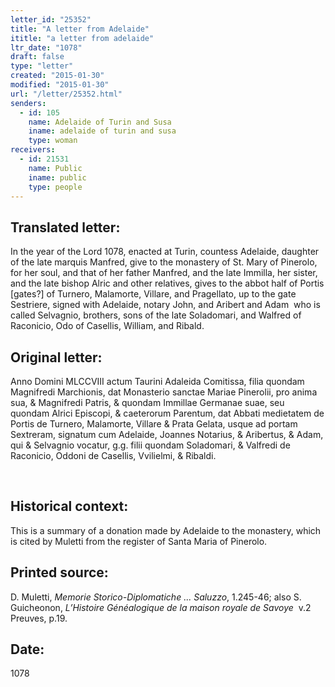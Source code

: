 ```yaml
---
letter_id: "25352"
title: "A letter from Adelaide"
ititle: "a letter from adelaide"
ltr_date: "1078"
draft: false
type: "letter"
created: "2015-01-30"
modified: "2015-01-30"
url: "/letter/25352.html"
senders:
  - id: 105
    name: Adelaide of Turin and Susa
    iname: adelaide of turin and susa
    type: woman
receivers:
  - id: 21531
    name: Public
    iname: public
    type: people
---
```

<h2> Translated letter:</h2><p>In the year of the Lord 1078, enacted at Turin, countess Adelaide, daughter of the late marquis Manfred, give to the monastery of St. Mary of Pinerolo, for her soul, and that of her father Manfred, and the late Immilla, her sister, and the late bishop Alric and other relatives, gives to the abbot half of Portis [gates?] of Turnero, Malamorte, Villare, and Pragellato, up to the gate Sestriere, signed with Adelaide, notary John, and Aribert and Adam&nbsp; who is called Selvagnio, brothers, sons of the late Soladomari, and Walfred of Raconicio, Odo of Casellis, William, and Ribald.</p><h2 class="mt-4"> Original letter:</h2><p>Anno Domini MLCCVIII actum Taurini Adaleida Comitissa, filia quondam Magnifredi Marchionis, dat Monasterio sanctae Mariae Pinerolii, pro anima sua, &amp; Magnifredi Patris, &amp; quondam Immillae Germanae suae, seu quondam Alrici Episcopi, &amp; caeterorum Parentum, dat Abbati medietatem de Portis de Turnero, Malamorte, Villare &amp; Prata Gelata, usque ad portam Sextreram, signatum cum Adelaide, Joannes Notarius, &amp; Aribertus, &amp; Adam, qui &amp; Selvagnio vocatur, g.g. filii quondam Soladomari, &amp; Valfredi de Raconicio, Oddoni de Casellis, Vvilielmi, &amp; Ribaldi.</p><p>&nbsp;</p><h2 class="mt-4"> Historical context:</h2><p>This is a summary of a donation made by Adelaide to the monastery, which is cited by Muletti from the register of Santa Maria of Pinerolo.</p><h2 class="mt-4"> Printed source:</h2><p>D. Muletti, <i>Memorie Storico-Diplomatiche ... Saluzzo</i>, 1.245-46; also S. Guicheonon, <i>L’Histoire Généalogique de la maison royale de Savoye</i>&nbsp; v.2 Preuves, p.19.&nbsp;</p><h2 class="mt-4"> Date:</h2>1078